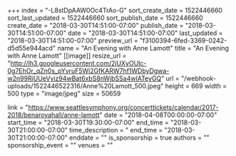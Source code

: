 +++
index = "-L8stDpAAW0Oc4TrAo-G"
sort_create_date = 1522446660
sort_last_updated = 1522446660
sort_publish_date = 1522446660
create_date = "2018-03-30T14:51:00-07:00"
publish_date = "2018-03-30T14:51:00-07:00"
date = "2018-03-30T14:51:00-07:00"
last_updated = "2018-03-30T14:51:00-07:00"
preview_url = "f3100394-6fed-3369-0242-d5d55e944acd"
name = "An Evening with Anne Lamott"
title = "An Evening with Anne Lamott"
[[image]]
resize_url = "http://lh3.googleusercontent.com/2jUXyOUIc-0g7EhOr_qZn0s_pYvruF5Wi2GfKARW7hf1WDbyDgwa-w2n99RiUUeVyiz94wBat6xbS8nWjbSSa4wIATeyGQ"
url = "/webhook-uploads/1522446522316/Anne%20Lamott_500.jpeg"
height = 669
width = 500
type = "image/jpeg"
size = 50659

link = "https://www.seattlesymphony.org/concerttickets/calendar/2017-2018/benaroyahall/anne-lamott"
date = "2018-04-08T00:00:00-07:00"
start_time = "2018-03-30T19:30:00-07:00"
end_time = "2018-03-30T21:00:00-07:00"
time_description = "
end_time = "2018-03-30T21:00:00-07:00"
enddate = ""
is_sponsorship = true
authors = ""
sponsorship_event = ""
venues = ""
